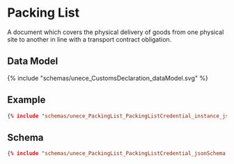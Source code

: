 # Packing List
A document which covers the physical delivery of goods from one physical site to another in line with a transport contract obligation.

## Data Model
{% include "schemas/unece_CustomsDeclaration_dataModel.svg" %}

## Example
```json
{% include "schemas/unece_PackingList_PackingListCredential_instance_jsonSchema.json" %}
```

## Schema
```json
{% include "schemas/unece_PackingList_PackingListCredential_jsonSchema.json" %}
```
